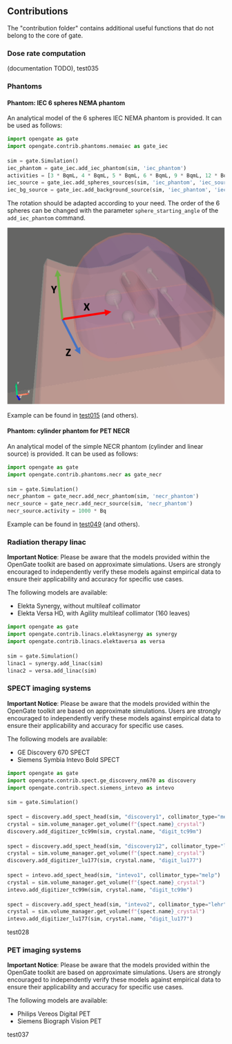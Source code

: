 ## Contributions

The "contribution folder" contains additional useful functions that do not belong to the core of gate.

### Dose rate computation

(documentation TODO), test035

### Phantoms

#### Phantom: IEC 6 spheres NEMA phantom

An analytical model of the 6 spheres IEC NEMA phantom is provided. It can be used as follows:

```python
import opengate as gate
import opengate.contrib.phantoms.nemaiec as gate_iec

sim = gate.Simulation()
iec_phantom = gate_iec.add_iec_phantom(sim, 'iec_phantom')
activities = [3 * BqmL, 4 * BqmL, 5 * BqmL, 6 * BqmL, 9 * BqmL, 12 * BqmL]
iec_source = gate_iec.add_spheres_sources(sim, 'iec_phantom', 'iec_source', 'all', activities)
iec_bg_source = gate_iec.add_background_source(sim, 'iec_phantom', 'iec_bg_source', 0.1 * BqmL)
```

The rotation should be adapted according to your need. The order of the 6 spheres can be changed with the parameter `sphere_starting_angle` of the `add_iec_phantom` command.

![](figures/iec_6spheres.png)

Example can be found in [test015](https://github.com/OpenGATE/opengate/blob/master/opengate/tests/src/test015_iec_phantom_1.py) (and others).

#### Phantom: cylinder phantom for PET NECR

An analytical model of the simple NECR phantom (cylinder and linear source) is provided. It can be used as follows:


```python
import opengate as gate
import opengate.contrib.phantoms.necr as gate_necr

sim = gate.Simulation()
necr_phantom = gate_necr.add_necr_phantom(sim, 'necr_phantom')
necr_source = gate_necr.add_necr_source(sim, 'necr_phantom')
necr_source.activity = 1000 * Bq
```
Example can be found in [test049](https://github.com/OpenGATE/opengate/blob/master/opengate/tests/src/test049_pet_digit_blurring_v1.py) (and others).


### Radiation therapy linac

**Important Notice**: Please be aware that the models provided within the OpenGate toolkit are based on approximate simulations. Users are strongly encouraged to independently verify these models against empirical data to ensure their applicability and accuracy for specific use cases.

The following models are available:
- Elekta Synergy, without multileaf collimator
- Elekta Versa HD, with Agility multileaf collimator (160 leaves)

```python
import opengate as gate
import opengate.contrib.linacs.elektasynergy as synergy
import opengate.contrib.linacs.elektaversa as versa

sim = gate.Simulation()
linac1 = synergy.add_linac(sim)
linac2 = versa.add_linac(sim)
```


### SPECT imaging systems

**Important Notice**: Please be aware that the models provided within the OpenGate toolkit are based on approximate simulations. Users are strongly encouraged to independently verify these models against empirical data to ensure their applicability and accuracy for specific use cases.

The following models are available:
- GE Discovery 670 SPECT
- Siemens Symbia Intevo Bold SPECT

```python
import opengate as gate
import opengate.contrib.spect.ge_discovery_nm670 as discovery
import opengate.contrib.spect.siemens_intevo as intevo

sim = gate.Simulation()

spect = discovery.add_spect_head(sim, "discovery1", collimator_type="melp")
crystal = sim.volume_manager.get_volume(f"{spect.name}_crystal")
discovery.add_digitizer_tc99m(sim, crystal.name, "digit_tc99m")

spect = discovery.add_spect_head(sim, "discovery12", collimator_type="lehr")
crystal = sim.volume_manager.get_volume(f"{spect.name}_crystal")
discovery.add_digitizer_lu177(sim, crystal.name, "digit_lu177")

spect = intevo.add_spect_head(sim, "intevo1", collimator_type="melp")
crystal = sim.volume_manager.get_volume(f"{spect.name}_crystal")
intevo.add_digitizer_tc99m(sim, crystal.name, "digit_tc99m")

spect = discovery.add_spect_head(sim, "intevo2", collimator_type="lehr")
crystal = sim.volume_manager.get_volume(f"{spect.name}_crystal")
intevo.add_digitizer_lu177(sim, crystal.name, "digit_lu177")
```

test028

### PET imaging systems

**Important Notice**: Please be aware that the models provided within the OpenGate toolkit are based on approximate simulations. Users are strongly encouraged to independently verify these models against empirical data to ensure their applicability and accuracy for specific use cases.

The following models are available:
- Philips Vereos Digital PET
- Siemens Biograph Vision PET

test037
